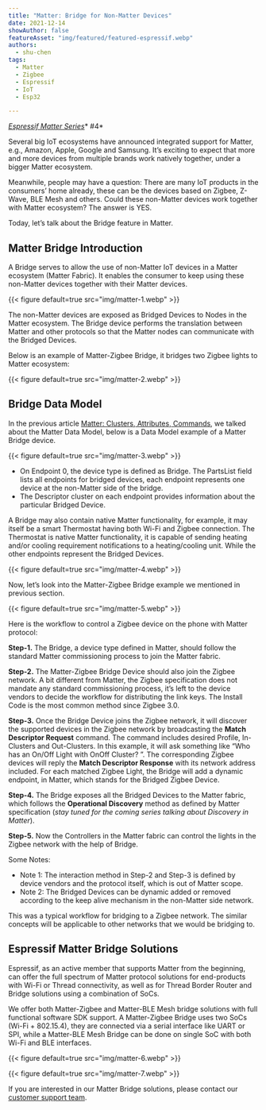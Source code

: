 ```yaml
---
title: "Matter: Bridge for Non-Matter Devices"
date: 2021-12-14
showAuthor: false
featureAsset: "img/featured/featured-espressif.webp"
authors:
  - shu-chen
tags:
  - Matter
  - Zigbee
  - Espressif
  - IoT
  - Esp32

---
```

[*Espressif Matter Series*](/blog/matter)* #4*

Several big IoT ecosystems have announced integrated support for Matter, e.g., Amazon, Apple, Google and Samsung. It’s exciting to expect that more and more devices from multiple brands work natively together, under a bigger Matter ecosystem.

Meanwhile, people may have a question: There are many IoT products in the consumers’ home already, these can be the devices based on Zigbee, Z-Wave, BLE Mesh and others. Could these non-Matter devices work together with Matter ecosystem? The answer is YES.

Today, let’s talk about the Bridge feature in Matter.

## Matter Bridge Introduction

A Bridge serves to allow the use of non-Matter IoT devices in a Matter ecosystem (Matter Fabric). It enables the consumer to keep using these non-Matter devices together with their Matter devices.

{{< figure
    default=true
    src="img/matter-1.webp"
    >}}

The non-Matter devices are exposed as Bridged Devices to Nodes in the Matter ecosystem. The Bridge device performs the translation between Matter and other protocols so that the Matter nodes can communicate with the Bridged Devices.

Below is an example of Matter-Zigbee Bridge, it bridges two Zigbee lights to Matter ecosystem:

{{< figure
    default=true
    src="img/matter-2.webp"
    >}}

## Bridge Data Model

In the previous article [Matter: Clusters, Attributes, Commands](/blog/matter-clusters-attributes-commands), we talked about the Matter Data Model, below is a Data Model example of a Matter Bridge device.

{{< figure
    default=true
    src="img/matter-3.webp"
    >}}

- On Endpoint 0, the device type is defined as Bridge. The PartsList field lists all endpoints for bridged devices, each endpoint represents one device at the non-Matter side of the bridge.
- The Descriptor cluster on each endpoint provides information about the particular Bridged Device.

A Bridge may also contain native Matter functionality, for example, it may itself be a smart Thermostat having both Wi-Fi and Zigbee connection. The Thermostat is native Matter functionality, it is capable of sending heating and/or cooling requirement notifications to a heating/cooling unit. While the other endpoints represent the Bridged Devices.

{{< figure
    default=true
    src="img/matter-4.webp"
    >}}

Now, let’s look into the Matter-Zigbee Bridge example we mentioned in previous section.

{{< figure
    default=true
    src="img/matter-5.webp"
    >}}

Here is the workflow to control a Zigbee device on the phone with Matter protocol:

__Step-1.__  The Bridge, a device type defined in Matter, should follow the standard Matter commissioning process to join the Matter fabric.

__Step-2.__  The Matter-Zigbee Bridge Device should also join the Zigbee network. A bit different from Matter, the Zigbee specification does not mandate any standard commissioning process, it’s left to the device vendors to decide the workflow for distributing the link keys. The Install Code is the most common method since Zigbee 3.0.

__Step-3.__  Once the Bridge Device joins the Zigbee network, it will discover the supported devices in the Zigbee network by broadcasting the __Match Descriptor Request__  command. The command includes desired Profile, In-Clusters and Out-Clusters. In this example, it will ask something like “Who has an On/Off Light with OnOff Cluster? ”. The corresponding Zigbee devices will reply the __Match Descriptor Response__  with its network address included. For each matched Zigbee Light, the Bridge will add a dynamic endpoint, in Matter, which stands for the Bridged Zigbee Device.

__Step-4.__  The Bridge exposes all the Bridged Devices to the Matter fabric, which follows the __Operational Discovery__  method as defined by Matter specification (*stay tuned for the coming series talking about Discovery in Matter*).

__Step-5.__  Now the Controllers in the Matter fabric can control the lights in the Zigbee network with the help of Bridge.

Some Notes:

- Note 1: The interaction method in Step-2 and Step-3 is defined by device vendors and the protocol itself, which is out of Matter scope.
- Note 2: The Bridged Devices can be dynamic added or removed according to the keep alive mechanism in the non-Matter side network.

This was a typical workflow for bridging to a Zigbee network. The similar concepts will be applicable to other networks that we would be bridging to.

## Espressif Matter Bridge Solutions

Espressif, as an active member that supports Matter from the beginning, can offer the full spectrum of Matter protocol solutions for end-products with Wi-Fi or Thread connectivity, as well as for Thread Border Router and Bridge solutions using a combination of SoCs.

We offer both Matter-Zigbee and Matter-BLE Mesh bridge solutions with full functional software SDK support. A Matter-Zigbee Bridge uses two SoCs (Wi-Fi + 802.15.4), they are connected via a serial interface like UART or SPI, while a Matter-BLE Mesh Bridge can be done on single SoC with both Wi-Fi and BLE interfaces.

{{< figure
    default=true
    src="img/matter-6.webp"
    >}}

{{< figure
    default=true
    src="img/matter-7.webp"
    >}}

If you are interested in our Matter Bridge solutions, please contact our [customer support team](https://www.espressif.com/en/contact-us/sales-questions).
